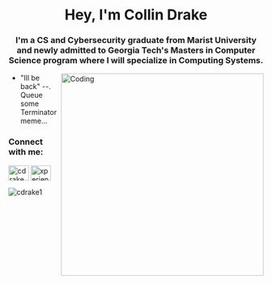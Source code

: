 
<h1 align="center">Hey, I'm Collin Drake</h1>
<h3 align="center">I'm a CS and Cybersecurity graduate from Marist University and newly admitted to Georgia Tech's Masters in Computer Science program where I will specialize in Computing Systems.</h3>
<img align="right" alt="Coding" width="400" src="https://media4.giphy.com/media/nyNS6Cfrnkdj2/200.gif">

- "Ill be back" --. Queue some Terminator meme...

<h3 align="left">Connect with me:</h3>
<p align="left">
<a href="https://linkedin.com/in/cdrake77" target="blank"><img align="center" src="https://raw.githubusercontent.com/rahuldkjain/github-profile-readme-generator/master/src/images/icons/Social/linked-in-alt.svg" alt="cdrake77" height="30" width="40" /></a>
<a href="https://www.leetcode.com/xperiencedbum" target="blank"><img align="center" src="https://raw.githubusercontent.com/rahuldkjain/github-profile-readme-generator/master/src/images/icons/Social/leet-code.svg" alt="xperiencedbum" height="30" width="40" /></a>
</p>

<p><img align="left" src="https://github-readme-stats.vercel.app/api/top-langs?username=cdrake1&show_icons=true&theme=tokyonight&title_color=0061ff&text_color=0056d6&locale=en&layout=compact" alt="cdrake1" /></p>




